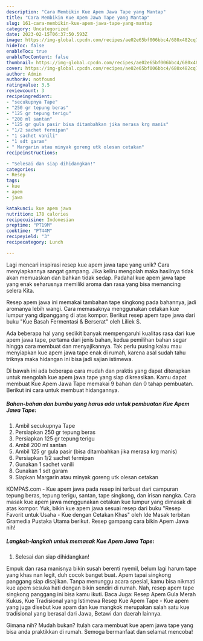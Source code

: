 ```yaml
---
description: "Cara Membikin Kue Apem Jawa Tape yang Mantap"
title: "Cara Membikin Kue Apem Jawa Tape yang Mantap"
slug: 161-cara-membikin-kue-apem-jawa-tape-yang-mantap
category: Uncategorized
date: 2023-02-15T06:37:50.593Z
image: https://img-global.cpcdn.com/recipes/ae02e65bf006bbc4/680x482cq70/kue-apem-jawa-tape-foto-resep-utama.jpg
hideToc: false
enableToc: true
enableTocContent: false
thumbnail: https://img-global.cpcdn.com/recipes/ae02e65bf006bbc4/680x482cq70/kue-apem-jawa-tape-foto-resep-utama.jpg
cover: https://img-global.cpcdn.com/recipes/ae02e65bf006bbc4/680x482cq70/kue-apem-jawa-tape-foto-resep-utama.jpg
author: Admin
authorAv: notfound
ratingvalue: 3.5
reviewcount: 3
recipeingredient:
- "secukupnya Tape"
- "250 gr tepung beras"
- "125 gr tepung terigu"
- "200 ml santan"
- "125 gr gula pasir bisa ditambahkan jika merasa krg manis"
- "1/2 sachet fermipan"
- "1 sachet vanili"
- "1 sdt garam"
- " Margarin atau minyak goreng utk olesan cetakan"
recipeinstructions:

- "Selesai dan siap dihidangkan!"
categories:
- Resep
tags:
- kue
- apem
- jawa

katakunci: kue apem jawa 
nutrition: 178 calories
recipecuisine: Indonesian
preptime: "PT19M"
cooktime: "PT44M"
recipeyield: "3"
recipecategory: Lunch

---
```





Lagi mencari inspirasi resep kue apem jawa tape yang unik? Cara menyiapkannya sangat gampang. Jika keliru mengolah maka hasilnya tidak akan memuaskan dan bahkan tidak sedap. Padahal kue apem jawa tape yang enak seharusnya memiliki aroma dan rasa yang bisa memancing selera Kita.





Resep apem jawa ini memakai tambahan tape singkong pada bahannya, jadi aromanya lebih wangi. Cara memasaknya menggunakan cetakan kue lumpur yang dipanggang di atas kompor. Berikut resep apem tape jawa dari buku &#34;Kue Basah Fermentasi &amp; Berserat&#34; oleh Liliek S.

Ada beberapa hal yang sedikit banyak mempengaruhi kualitas rasa dari kue apem jawa tape, pertama dari jenis bahan, kedua pemilihan bahan segar hingga cara membuat dan menyajikannya. Tak perlu pusing kalau mau menyiapkan kue apem jawa tape enak di rumah, karena asal sudah tahu triknya maka hidangan ini bisa jadi sajian istimewa.






Di bawah ini ada beberapa cara mudah dan praktis yang dapat diterapkan untuk mengolah kue apem jawa tape yang siap dikreasikan. Kamu dapat membuat Kue Apem Jawa Tape memakai 9 bahan dan 0 tahap pembuatan. Berikut ini cara untuk membuat hidangannya.

<!--inarticleads1-->

##### Bahan-bahan dan bumbu yang harus ada untuk pembuatan Kue Apem Jawa Tape:

1. Ambil secukupnya Tape
1. Persiapkan 250 gr tepung beras
1. Persiapkan 125 gr tepung terigu
1. Ambil 200 ml santan
1. Ambil 125 gr gula pasir (bisa ditambahkan jika merasa krg manis)
1. Persiapkan 1/2 sachet fermipan
1. Gunakan 1 sachet vanili
1. Gunakan 1 sdt garam
1. Siapkan  Margarin atau minyak goreng utk olesan cetakan


KOMPAS.com - Kue apem jawa pada resep ini terbuat dari campuran tepung beras, tepung terigu, santan, tape singkong, dan irisan nangka. Cara masak kue apem jawa menggunakan cetakan kue lumpur yang dimasak di atas kompor. Yuk, bikin kue apem jawa sesuai resep dari buku &#34;Resep Favorit untuk Usaha - Kue dengan Cetakan Khas&#34; oleh Ide Masak terbitan Gramedia Pustaka Utama berikut. Resep gampang cara bikin Apem Jawa nih! 

<!--inarticleads2-->

##### Langkah-langkah untuk memasak Kue Apem Jawa Tape:


1. Selesai dan siap dihidangkan!

Empuk dan rasa manisnya bikin susah berenti nyemil, belum lagi harum tape yang khas nan legit, duh cocok banget buat. Apem tapai singkong panggang siap disajikan. Tanpa menunggu acara spesial, kamu bisa nikmati kue apem sesuka hati dengan bikin sendiri di rumah. Nah, resep apem tape singkong panggang ini bisa kamu ikuti. Baca Juga: Resep Apem Gula Merah Kukus, Kue Tradisional yang Istimewa Resep Kue Apem Tape - Kue apem yang juga disebut kue apam dan kue mangkok merupakan salah satu kue tradisional yang berasal dari Jawa, Betawi dan daerah lainnya. 

Gimana nih? Mudah bukan? Itulah cara membuat kue apem jawa tape yang bisa anda praktikkan di rumah. Semoga bermanfaat dan selamat mencoba!
